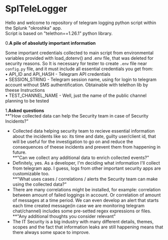 # SplTeleLogger

Hello and welcome to repository of telegram logging python script within the Splunk "okroshka" app.  
Script is based on "telethon==1.26.1" python library. 

0.**A pile of absolutly important information**

Some important credentials collected to main script from environmental variables provided with load_dotenv() and .env file, that was deleted for security reasons. So It is necessary for tester to create ```.env``` file near ```config.py``` file, and it must include all essential credentials you get from:   
• API_ID and API_HASH - Telegram API credentials  
• SESSION_STRING - Telegram session name, using for login to telegram account without SMS authentification. Obtainable with telethon lib by theese <a name="https://docs.telethon.dev/en/stable/concepts/sessions.html#string-sessions">Instructions</a>  
• TEST_CHANNEL_NAME - Well, just the name of the public channel planning to be tested

1.**Asked questions**  
**"How collected data can help the Security team in case of Security Incidents?"
- Collected data helping security team to recieve essential information about the incidents like so: its time and date, guilty user/client id, that will be useful for the investigation to go on and reduce the consequences of theese incidents and prevent them from happening in future.  
**"Can we collect any additional data to enrich collected events?"
- Definitely, yes. As a developer, I'm deciding what information I'll collect from telegram app. I guess, logs from other important security apps are customizable too.  
**"What uses cases / correlations / alerts the Security team can make using the collected data?" 
- There are many correlations might be installed, for example: correlation between amount of failed loggings in account. Or correlation of amount of messages at a time period. We can even develop an alert that starts each time created message(in case we are monitoring telegram chat/channel) includes some pre-setted regex expressions or files.  
**"Any additional thoughts you consider relevant"
- The IT Security is a big industry with many different details, themes, scopes and the fact that information leaks are still happening means that there always some space to improve.   
